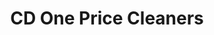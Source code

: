 ---
title: "CD One Price Cleaners"
url: /chicago/cd-one-price-cleaners-north-ashland-avenue/
shop: Wäscherei
---